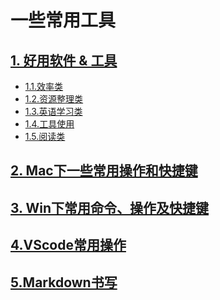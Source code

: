 # 一些常用工具
## [1. 好用软件 & 工具](./01qualitySoftware&tools.md)
- [1.1.效率类](./01qualitySoftware&tools.md#_1-1-效率类)
- [1.2.资源整理类](./01qualitySoftware&tools.md#_1-2-资源整理类)
- [1.3.英语学习类](./01qualitySoftware&tools.md#_1-3-英语学习类)
- [1.4.工具使用](./01qualitySoftware&tools.md#_1-4-工具使用)
- [1.5.阅读类](./01qualitySoftware&tools.md#_1-5-阅读类)


## [2. Mac下一些常用操作和快捷键](./02mac_shortcut.md)

## [3. Win下常用命令、操作及快捷键](./03win_shortcut_command.md)

## [4.VScode常用操作](./05vscode.md)

## [5.Markdown书写](../obsidian/markdown.md)

<!--
 * @Description: 
 * @Author: Lillian
 * @Date: 2021-12-26 21:12:36
 * @LastEditTime: 2022-03-09 00:15:13
 * Copyright (c) 2022 by Lillian, All Rights Reserved. 
-->